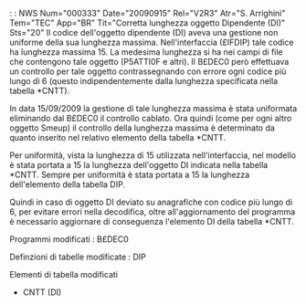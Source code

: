  :  : NWS Num="000333" Date="20090915" Rel="V2R3" Atr="S. Arrighini" Tem="TEC" App="BR" Tit="Corretta lunghezza oggetto Dipendente (DI)" Sts="20"
Il codice dell'oggetto dipendente (DI) aveva una gestione non uniforme della sua lunghezza massima.
Nell'interfaccia (£IFDIP) tale codice ha lunghezza massima 15. La medesima lunghezza si ha nei campi
di file che contengono tale oggetto (P5ATTI0F e altri).
Il B£DEC0 però effettuava un controllo per tale oggetto contrassegnando con errore ogni codice più
lungo di 6 (questo indipendentemente dalla lunghezza specificata nella tabella \*CNTT).

In data 15/09/2009 la gestione di tale lunghezza massima è stata uniformata eliminando dal B£DEC0 il controllo cablato.
Ora quindi (come per ogni altro oggetto Smeup) il controllo della lunghezza massima è determinato da
quanto inserito nel relativo elemento della tabella \*CNTT.

Per uniformità, vista la lunghezza di 15 utilizzata nell'interfaccia, nel modello è stata portata a
15 la lunghezza dell'oggetto DI indicata nella tabella \*CNTT.
Sempre per uniformità è stata portata a 15 la lunghezza dell'elemento della tabella DIP.

Quindi in caso di oggetto DI deviato su anagrafiche con codice più lungo di 6, per evitare errori nella decodifica, oltre all'aggiornamento del programma è necessario aggiornare di conseguenza l'elemento DI della tabella \*CNTT.

Programmi modificati : 
B£DEC0

Definzioni di tabelle modificate : 
DIP

Elementi di tabella modificati
- CNTT (DI)
